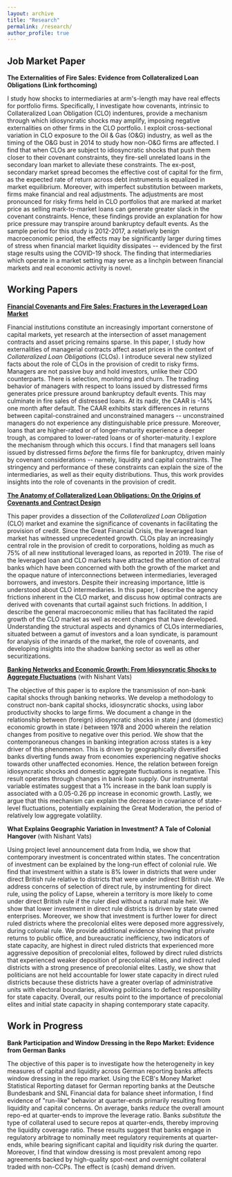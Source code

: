 ```yaml
---
layout: archive
title: "Research"
permalink: /research/
author_profile: true
---
```

## Job Market Paper
**The Externalities of Fire Sales: Evidence from Collateralized Loan Obligations (Link forthcoming)**

I study how shocks to intermediaries at arm's-length may have real effects for portfolio firms. Specifically, I investigate how covenants, intrinsic to Collateralized Loan Obligation (CLO) indentures, provide a mechanism through which idiosyncratic shocks may amplify, imposing negative externalities on other firms in the CLO portfolio. I exploit cross-sectional variation in CLO exposure to the Oil & Gas (O&G) industry, as well as the timing of the O&G bust in 2014 to study how non-O&G firms are affected. I find that when CLOs are subject to idiosyncratic shocks that push them closer to their covenant constraints, they fire-sell unrelated loans in the secondary loan market to alleviate these constraints. The ex-post, secondary market spread becomes the effective cost of capital for the firm, as the expected rate of return across debt instruments is equalized in market equilibrium. Moreover, with imperfect substitution between markets, firms make financial and real adjustments. The adjustments are most pronounced for risky firms held in CLO portfolios that are marked at market price as selling mark-to-market loans can generate greater slack in the covenant constraints. Hence, these findings provide an explanation for how price pressure may transpire around bankruptcy default events. As the sample period for this study is 2012-2017, a relatively benign macroeconomic period, the effects may be significantly larger during times of stress when financial market liquidity dissipates -- evidenced by the first stage results using the COVID-19 shock. The finding that intermediaries which operate in a market setting may serve as a linchpin between financial markets and real economic activity is novel. 

## Working Papers
<a href="../files/SK2.pdf">**Financial Covenants and Fire Sales: Fractures in the Leveraged Loan Market**</a>  

Financial institutions constitute an increasingly important cornerstone of capital markets, yet research at the intersection of asset management contracts and asset pricing remains sparse. In this paper, I study how externalities of managerial contracts affect asset prices in the context of *Collateralized Loan Obligations* (CLOs). I introduce several new stylized facts about the role of CLOs in the provision of credit to risky firms. Managers are not passive buy and hold investors, unlike their CDO counterparts. There is selection, monitoring and churn. The trading behavior of managers with respect to loans issued by distressed firms generates price pressure around bankruptcy default events. This may culminate in fire sales of distressed loans. At its nadir, the CAAR is -14% one month after default. The CAAR exhibits stark differences in returns between capital-constrained and unconstrained managers -- unconstrained managers do not experience any distinguishable price pressure. Moreover, loans that are higher-rated or of longer-maturity experience a deeper trough, as compared to lower-rated loans or of shorter-maturity. I explore the mechanism through which this occurs. I find that managers sell loans issued by distressed firms *before* the firms file for bankruptcy, driven mainly by covenant considerations -- namely, liquidity and capital constraints. The stringency and performance of these constraints can explain the size of the intermediaries, as well as their equity distributions. Thus, this work provides insights into the role of covenants in the provision of credit.

<a href="../files/SK1.pdf">**The Anatomy of Collateralized Loan Obligations: On the Origins of Covenants and Contract Design**</a> 

This paper provides a dissection of the *Collateralized Loan Obligation* (CLO) market and examine the significance of covenants in facilitating the provision of credit. Since the Great Financial Crisis, the leveraged loan market has witnessed unprecedented growth. CLOs play an increasingly central role in the provision of credit to corporations, holding as much as 75% of all new institutional leveraged loans, as reported in 2019. The rise of the leveraged loan and CLO markets have attracted the attention of central banks which have been concerned with both the growth of the market and the opaque nature of interconnections between intermediaries, leveraged borrowers, and investors. Despite their increasing importance, little is understood about CLO intermediaries. In this paper, I describe the agency frictions inherent in the CLO market, and discuss how optimal contracts are derived with covenants that curtail against such frictions. In addition, I describe the general macroeconomic milieu that has facilitated the rapid growth of the CLO market as well as recent changes that have developed. Understanding the structural aspects and dynamics of CLOs intermediaries, situated between a gamut of investors and a loan syndicate, is paramount for analysis of the innards of the market, the role of covenants, and developing insights into the shadow banking sector as well as other securitizations.

<a href="../files/KV.pdf">**Banking Networks and Economic Growth: From Idiosyncratic Shocks to Aggregate Fluctuations**</a> (with Nishant Vats)

The objective of this paper is to explore the transmission of non-bank capital shocks through banking networks. We develop a methodology to construct non-bank capital shocks, idiosyncratic shocks, using labor productivity shocks to large firms. We document a change in the relationship between (foreign) idiosyncratic shocks in state *j* and (domestic) economic growth in state *i* between 1978 and 2000 wherein the relation changes from positive to negative over this period. We show that the contemporaneous changes in banking integration across states is a key driver of this phenomenon. This is driven by geographically diversified banks diverting funds away from economies experiencing negative shocks towards other unaffected economies. Hence, the relation between foreign idiosyncratic shocks and domestic aggregate fluctuations is negative. This result operates through changes in bank loan supply. Our instrumental variable estimates suggest that a 1% increase in the bank loan supply is associated with a 0.05-0.26 pp increase in economic growth. Lastly, we argue that this mechanism can explain the decrease in covariance of state-level fluctuations, potentially explaining the Great Moderation, the period of relatively low aggregate volatility.

**What Explains Geographic Variation in Investment? A Tale of Colonial Hangover** (with Nishant Vats)

Using project level announcement data from India, we show that contemporary investment is concentrated within states. The concentration of investment can be explained by the long-run effect of colonial rule. We find that investment within a state is 8% lower in districts that were under direct British rule relative to districts that were under indirect British rule. We address concerns of selection of direct rule, by instrumenting for direct rule, using the policy of Lapse, wherein a territory is more likely to come under direct British rule if the ruler died without a natural male heir. We show that lower investment in direct rule districts is driven by state owned enterprises. Moreover, we show that investment is further lower for direct ruled districts where the precolonial elites were deposed more aggressively, during colonial rule. We provide additional evidence showing that private returns to public office, and bureaucratic inefficiency, two indicators of state capacity, are highest in direct ruled districts that experienced more aggressive deposition of precolonial elites, followed by direct ruled districts that experienced weaker deposition of precolonial elites, and indirect ruled districts with a strong presence of precolonial elites. Lastly, we show that politicians are not held accountable for lower state capacity in direct ruled districts because these districts have a greater overlap of administrative units with electoral boundaries, allowing politicians to deflect responsibility for state capacity. Overall, our results point to the importance of precolonial elites and initial state capacity in shaping contemporary state capacity. 

## Work in Progress

**Bank Participation and Window Dressing in the Repo Market: Evidence from German Banks**

The objective of this paper is to investigate how the heterogeneity in key measures of capital and liquidity across German reporting banks affects window dressing in the repo market. Using the ECB's Money Market Statistical Reporting dataset for German reporting banks at the Deutsche Bundesbank and SNL Financial data for balance sheet information, I find evidence of "run-like" behavior at quarter-ends primarily resulting from liquidity and capital concerns. On average, banks *reduce* the overall amount repo-ed at quarter-ends to improve the leverage ratio. Banks *substitute* the type of collateral used to secure repos at quarter-ends, thereby improving the liquidity coverage ratio. These results suggest that banks engage in regulatory arbitrage to nominally meet regulatory requirements at quarter-ends, while bearing significant capital and liquidity risk during the quarter. Moreover, I find that window dressing is most prevalent among repo agreements backed by high-quality spot-next and overnight collateral traded with non-CCPs. The effect is (cash) demand driven.







